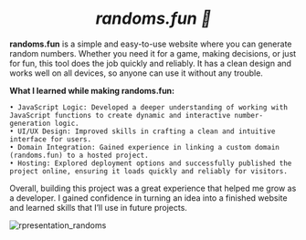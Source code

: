 # <h1 align="center"><strong><em>randoms.fun 🎲</em></strong></h1>

**randoms.fun** is a simple and easy-to-use website where you can generate random numbers. Whether you need it for a game, making decisions, or just for fun, this tool does the job quickly and reliably. It has a clean design and works well on all devices, so anyone can use it without any trouble.

**What I learned while making randoms.fun:**

    • JavaScript Logic: Developed a deeper understanding of working with JavaScript functions to create dynamic and interactive number-generation logic.
    • UI/UX Design: Improved skills in crafting a clean and intuitive interface for users.
    • Domain Integration: Gained experience in linking a custom domain (randoms.fun) to a hosted project.
    • Hosting: Explored deployment options and successfully published the project online, ensuring it loads quickly and reliably for visitors.

Overall, building this project was a great experience that helped me grow as a developer. I gained confidence in turning an idea into a finished website and learned skills that I’ll use in future projects.

![rpresentation_randoms](https://github.com/user-attachments/assets/cc819002-15ab-4dcf-865a-145cea50d4ca)



